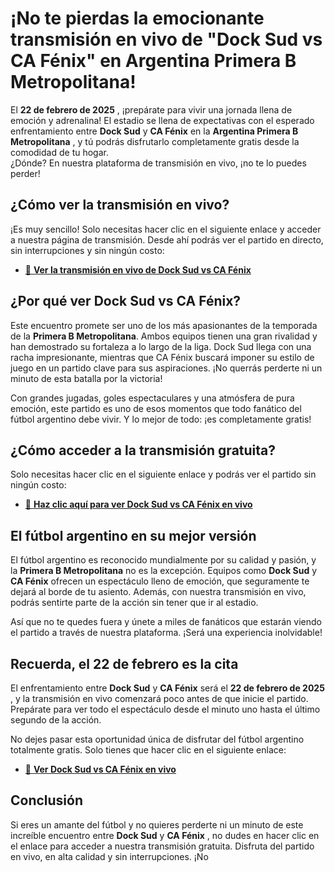 # ¡No te pierdas la emocionante transmisión en vivo de "Dock Sud vs CA Fénix" en Argentina Primera B Metropolitana!

El **22 de febrero de 2025** , ¡prepárate para vivir una jornada llena de emoción y adrenalina! El estadio se llena de expectativas con el esperado enfrentamiento entre **Dock Sud** y **CA Fénix** en la **Argentina Primera B Metropolitana** , y tú podrás disfrutarlo completamente gratis desde la comodidad de tu hogar.   
 ¿Dónde? En nuestra plataforma de transmisión en vivo, ¡no te lo puedes perder!

## ¿Cómo ver la transmisión en vivo?

¡Es muy sencillo! Solo necesitas hacer clic en el siguiente enlace y acceder a nuestra página de transmisión. Desde ahí podrás ver el partido en directo, sin interrupciones y sin ningún costo:

- [🔴 **Ver la transmisión en vivo de Dock Sud vs CA Fénix**](https://tinyurl.com/livestreamfreeo?st=Dock+Sud+vs+CA+F%C3%A9nix&si=gh)

## ¿Por qué ver Dock Sud vs CA Fénix?

Este encuentro promete ser uno de los más apasionantes de la temporada de la **Primera B Metropolitana**. Ambos equipos tienen una gran rivalidad y han demostrado su fortaleza a lo largo de la liga. Dock Sud llega con una racha impresionante, mientras que CA Fénix buscará imponer su estilo de juego en un partido clave para sus aspiraciones. ¡No querrás perderte ni un minuto de esta batalla por la victoria!

Con grandes jugadas, goles espectaculares y una atmósfera de pura emoción, este partido es uno de esos momentos que todo fanático del fútbol argentino debe vivir. Y lo mejor de todo: ¡es completamente gratis!

## ¿Cómo acceder a la transmisión gratuita?

Solo necesitas hacer clic en el siguiente enlace y podrás ver el partido sin ningún costo:

- [👀 **Haz clic aquí para ver Dock Sud vs CA Fénix en vivo**](https://tinyurl.com/livestreamfreeo?st=Dock+Sud+vs+CA+F%C3%A9nix&si=gh)

## El fútbol argentino en su mejor versión

El fútbol argentino es reconocido mundialmente por su calidad y pasión, y la **Primera B Metropolitana** no es la excepción. Equipos como **Dock Sud** y **CA Fénix** ofrecen un espectáculo lleno de emoción, que seguramente te dejará al borde de tu asiento. Además, con nuestra transmisión en vivo, podrás sentirte parte de la acción sin tener que ir al estadio.

Así que no te quedes fuera y únete a miles de fanáticos que estarán viendo el partido a través de nuestra plataforma. ¡Será una experiencia inolvidable!

## Recuerda, el 22 de febrero es la cita

El enfrentamiento entre **Dock Sud** y **CA Fénix** será el **22 de febrero de 2025** , y la transmisión en vivo comenzará poco antes de que inicie el partido. Prepárate para ver todo el espectáculo desde el minuto uno hasta el último segundo de la acción.

No dejes pasar esta oportunidad única de disfrutar del fútbol argentino totalmente gratis. Solo tienes que hacer clic en el siguiente enlace:

- [🎥 **Ver Dock Sud vs CA Fénix en vivo**](https://tinyurl.com/livestreamfreeo?st=Dock+Sud+vs+CA+F%C3%A9nix&si=gh)

## Conclusión

Si eres un amante del fútbol y no quieres perderte ni un minuto de este increíble encuentro entre **Dock Sud** y **CA Fénix** , no dudes en hacer clic en el enlace para acceder a nuestra transmisión gratuita. Disfruta del partido en vivo, en alta calidad y sin interrupciones. ¡No
